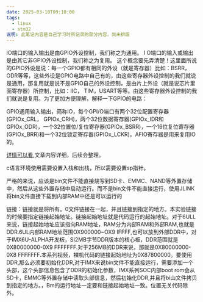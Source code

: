 ```yaml
---
date: 2025-03-10T09:10:00
tags:
  - linux
  - stm32
说明: 此笔记内容是自己学习时所记录的部分内容，尚未排版
---
```


IO端口的输入输出是由GPIO外设控制，我们称之为通用。
I O端口的输入或输出是由其它非GPIO外设控制，我们称之为复用。
这个概念要先弄清楚！这里面所说的GPIO外设是说：每一个GPIO都有相同的外设（就是寄存器）比如：BSRR，ODR等等，这些外设是GPIO电路中自己有的，由这些寄存器外设控制的我们就说是通用，那复用就是说不是GPIO自己的外设控制，是由片上外设（就是说芯片里面寄存器）所控制，比如：IIC， TIM，USART等等。由这些寄存器外设控制的我们就说是复用。为了更加方便理解，解释一下GPIO的电路：

GPIO通用输入输出，简称IO，每个GPI/O端口有两个32位配置寄存器(GPIOx_CRL， GPIOx_CRH)，两个32位数据寄存器(GPIOx_IDR和GPIOx_ODR)，一个32位置位/复位寄存器(GPIOx_BSRR)，一个16位复位寄存器(GPIOx_BRR)和一个32位锁定寄存器(GPIOx_LCKR)。AFIO寄存器是用来复用IO的。

[详情可以看](https://blog.csdn.net/qq_51284092/article/details/140902354?ops_request_misc=&request_id=&biz_id=102&utm_term=stm32%E5%BC%95%E8%84%9A%E5%AF%84%E5%AD%98%E5%99%A8%E5%9B%BE&utm_medium=distribute.pc_search_result.none-task-blog-2~all~sobaiduweb~default-1-140902354.142^v102^pc_search_result_base6&spm=1018.2226.3001.4187),文章内容详细，后续会整理。


c语言环境使用需要设置入栈和出栈，所以需要设置sp指针。

严格的来说，应该是bin文件不能直接烧写到SD卡、EMMC、NAND等外置存储中，然后从这些外置存储中启动运行。而不是bin文件不能直接运行，使用JLINK将bin文件直接下载到内部RAM中还是可以运行的

链接：链接就是将所有。0文件链接在一起，并且链接到指定的地方。本实验链接的时候要指定链接起始地址。链接起始地址就是代码运行的起始地址。对于6ULL来说，链接起始地址应该指向RAM地址，RAM分为内部RAM和外部RAM,也就是DDR.6UL内部RAM地址范围OX900000~OX9 IFFFF,也可以放到外部DDR中，对于IMX6U-ALPHA开发板，SI2MB字节DDR版本的核心板，DDR范围就是0X80000000-0X9 FFFFFFF.对于256MB的DDR来说，那就是0X80000000-0X8 FFFFFFF.本系列视频，裸机代码的链接起始地址为0X87800000。要使用DDR,那么必须要初始化DDR,对于IMX来说bin文件不能直接运行，需要添加一个头部，这个头部信息包含了DDR的初始化参数，IMX系列SOC内部boot rom会从SD卡，EMMC等外置存储中读取头部信息，然后初始化DDR,并且将bi山文件拷贝到指定的地方。，Bm的运行地址一定要和链接起始地址一致。位置无关代码除外。
